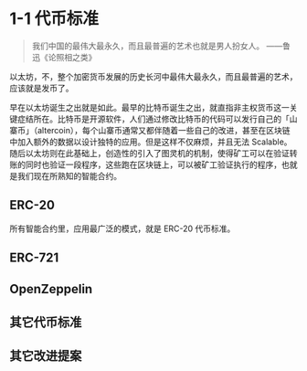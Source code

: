 # 1-1 代币标准

> 我们中国的最伟大最永久，而且最普遍的艺术也就是男人扮女人。
——鲁迅《论照相之类》

以太坊，不，整个加密货币发展的历史长河中最伟大最永久，而且最普遍的艺术，应该就是发币了。

早在以太坊诞生之出就是如此。最早的比特币诞生之出，就直指非主权货币这一关键症结所在。比特币是开源软件，人们通过修改比特币的代码可以发行自己的「山寨币」（altercoin），每个山寨币通常又都伴随着一些自己的改进，甚至在区块链中加入额外的数据以设计独特的应用。但是这样不仅麻烦，并且无法 Scalable。随后以太坊则在此基础上，创造性的引入了图灵机的机制，使得矿工可以在验证转账的同时也验证一段程序，这些跑在区块链上，可以被矿工验证执行的程序，也就是我们现在所熟知的智能合约。

## ERC-20
所有智能合约里，应用最广泛的模式，就是 ERC-20 代币标准。
## ERC-721
## OpenZeppelin
## 其它代币标准
## 其它改进提案

